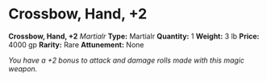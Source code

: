 # Crossbow, Hand, +2

**Crossbow, Hand, +2**
_Martialr_
**Type:** Martialr
**Quantity:** 1
**Weight:** 3 lb
**Price:** 4000 gp
**Rarity:** Rare
**Attunement:** None

*You have a +2 bonus to attack and damage rolls made with this magic weapon.*
